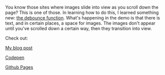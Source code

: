 You know those sites where images slide into view as you scroll down the page? This is one of those. In learning how to do this, I learned something new: [the debounce function](https://john-dugan.com/javascript-debounce/). What's happening in the demo is that there is text, and in certain places, a space for images. The images don't appear until you've scrolled down a certain way, then they transition into view.

Check out:

[My blog post](http://yongclee.com/slide-in-on-scroll/)

[Codepen](https://codepen.io/whyohengee/pen/ZoVPPG?editors=0010)

[Github Pages](https://whyohengee.github.io/slideinonscroll/)
